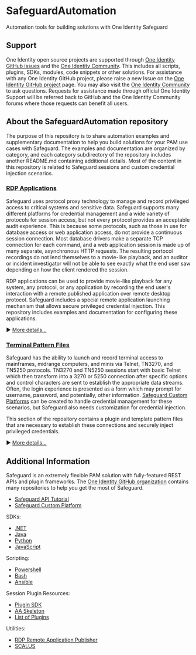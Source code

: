 # SafeguardAutomation
Automation tools for building solutions with One Identity Safeguard

## Support

One Identity open source projects are supported through [One Identity GitHub issues](https://github.com/OneIdentity/SafeguardAutoIt/issues) and the [One Identity Community](https://www.oneidentity.com/community/). This includes all scripts, plugins, SDKs, modules, code snippets or other solutions. For assistance with any One Identity GitHub project, please raise a new Issue on the [One Identity GitHub project](https://github.com/OneIdentity/SafeguardAutoIt/issues) page. You may also visit the [One Identity Community](https://www.oneidentity.com/community/) to ask questions.  Requests for assistance made through official One Identity Support will be referred back to GitHub and the One Identity Community forums where those requests can benefit all users.

## About the SafeguardAutomation repository

The purpose of this repository is to share automation examples and supplementary documentation to help you build solutions for your PAM use cases with Safeguard.  The examples and documentation are organized by category, and each category subdirectory of the repository includes another README.md containing additional details.  Most of the content in this repository is related to Safeguard sessions and custom credential injection scenarios.

### [RDP Applications](RDP%20Applications)

Safeguard uses protocol proxy technology to manage and record privileged access to critical systems and sensitive data.  Safeguard supports many different platforms for credential management and a wide variety of protocols for session access, but not every protocol provides an acceptable audit experience.  This is because some protocols, such as those in use for database access or web application access, do not provide a continuous session connection.  Most database drivers make a separate TCP connection for each command, and a web application session is made up of many separate, asynchronous HTTP requests.  The resulting portocol recordings do not lend themselves to a movie-like playback, and an auditor or incident investigator will not be able to see exactly what the end user saw depending on how the client rendered the session.

RDP applications can be used to provide movie-like playback for any system, any protocol, or any application by recording the end user's interaction with a remote published application over remote desktop protocol.  Safeguard includes a special remote application launching mechanism that allows secure privileged credential injection.  This repository includes examples and documentation for configuring these applications.

:arrow_forward: [More details...](RDP%20Applications)

### [Terminal Pattern Files](Terminal%20Pattern%20Files)

Safeguard has the ability to launch and record terminal access to mainframes, midrange computers, and minis via Telnet, TN3270, and TN5250 protocols.  TN3270 and TN5250 sessions start with basic Telnet which then transform into a 3270 or 5250 connection after specific options and control characters are sent to establish the appropriate data streams.  Often, the login experience is presented as a form which may prompt for username, password, and potentially, other information.  [Safeguard Custom Platforms](https://github.com/OneIdentity/SafeguardCustomPlatform) can be created to handle credential management for these scenarios, but Safeguard also needs customization for credential injection.

This section of the repository contains a plugin and template pattern files that are necessary to establish these connections and securely inject privileged credentials.

:arrow_forward: [More details...](Terminal%20Pattern%20Files)

## Additional Information

Safeguard is an extremely flexible PAM solution with fully-featured REST APIs and plugin frameworks.  The [One Identity GitHub organization](https://github.com/OneIdentity) contains many repositories to help you get the most of Safeguard.

- [Safeguard API Tutorial](https://github.com/OneIdentity/safeguard-api-tutorial)
- [Safeguard Custom Platform](https://github.com/OneIdentity/SafeguardCustomPlatform)

SDKs:

- [.NET](https://github.com/OneIdentity/SafeguardDotNet)
- [Java](https://github.com/OneIdentity/SafeguardJava)
- [Python](https://github.com/OneIdentity/PySafeguard)
- [JavaScript](https://github.com/OneIdentity/safeguard.js)

Scripting:

- [Powershell](https://github.com/OneIdentity/safeguard-ps)
- [Bash](https://github.com/OneIdentity/safeguard-bash)
- [Ansible](https://github.com/OneIdentity/safeguard-ansible)

Session Plugin Resources:

- [Plugin SDK](https://github.com/OneIdentity/safeguard-sessions-plugin-sdk)
- [AA Skeleton](https://github.com/OneIdentity/safeguard-sessions-plugin-skeleton-aa)
- [List of Plugins](https://github.com/topics/oi-sps-plugin)

Utilities:

- [RDP Remote Application Publisher](https://github.com/OneIdentity/RemoteApplicationPublisher)
- [SCALUS](https://github.com/OneIdentity/SCALUS)
